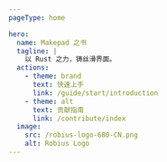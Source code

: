 ```yaml
---
pageType: home

hero:
  name: Makepad 之书
  tagline: |
    以 Rust 之力，铸丝滑界面。
  actions:
    - theme: brand
      text: 快速上手
      link: /guide/start/introduction
    - theme: alt
      text: 贡献指南
      link: /contribute/index
  image:
    src: /robius-logo-680-CN.png
    alt: Robius Logo
---
```

